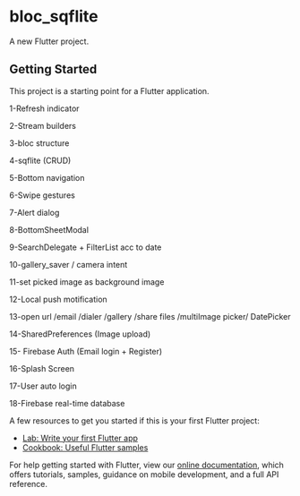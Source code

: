 # bloc_sqflite

A new Flutter project.

## Getting Started

This project is a starting point for a Flutter application.

1-Refresh indicator 

2-Stream builders

3-bloc structure

4-sqflite (CRUD)

5-Bottom navigation

6-Swipe gestures

7-Alert dialog

8-BottomSheetModal

9-SearchDelegate + FilterList acc to date

10-gallery_saver / camera intent

11-set picked image as background image

12-Local push motification 

13-open url /email /dialer /gallery /share files /multiImage picker/ DatePicker

14-SharedPreferences (Image upload)

15- Firebase Auth (Email login + Register)

16-Splash Screen

17-User auto login

18-Firebase real-time database





A few resources to get you started if this is your first Flutter project:

- [Lab: Write your first Flutter app](https://flutter.dev/docs/get-started/codelab)
- [Cookbook: Useful Flutter samples](https://flutter.dev/docs/cookbook)

For help getting started with Flutter, view our
[online documentation](https://flutter.dev/docs), which offers tutorials,
samples, guidance on mobile development, and a full API reference.

